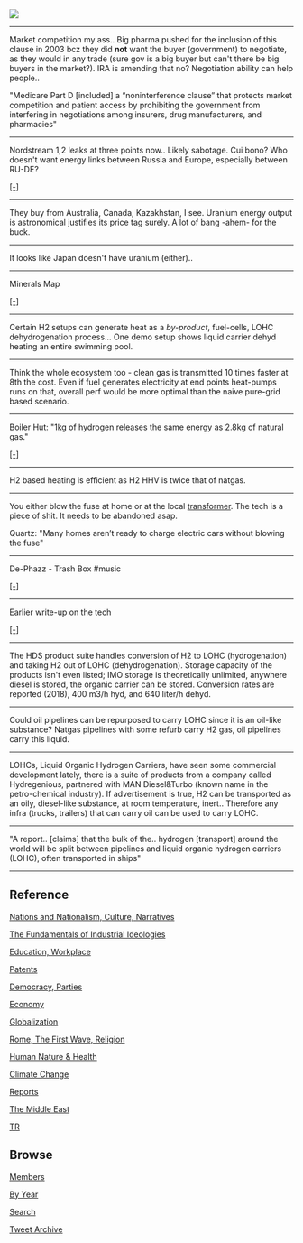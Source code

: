 <img src="https://drive.google.com/uc?export=view&id=1B2wf9R7AMH1d7Vw6e2mucLbIQ5NSjir7"/>

---

Market competition my ass.. Big pharma pushed for the inclusion of
this clause in 2003 bcz they did **not** want the buyer (government)
to negotiate, as they would in any trade (sure gov is a big buyer but
can't there be big buyers in the market?). IRA is amending that no?
Negotiation ability can help people..

"Medicare Part D [included] a “noninterference clause” that protects
market competition and patient access by prohibiting the government
from interfering in negotiations among insurers, drug manufacturers,
and pharmacies"

---

Nordstream 1,2 leaks at three points now.. Likely sabotage. Cui bono?
Who doesn't want energy links between Russia and Europe, especially
between RU-DE?

[[-]](https://pbs.twimg.com/media/FdrmL0TXkBQ8WN8?format=jpg&name=small)

---

They buy from Australia, Canada, Kazakhstan, I see.  Uranium energy
output is astronomical justifies its price tag surely. A lot of bang
-ahem- for the buck.

---

It looks like Japan doesn't have uranium (either).. 

---

Minerals Map

[[-]](2019/05/oilgasmin.html#minerals)

---

Certain H2 setups can generate heat as a *by-product*, fuel-cells,
LOHC dehydrogenation process... One demo setup shows liquid carrier
dehyd heating an entire swimming pool.

---

Think the whole ecosystem too - clean gas is transmitted 10 times
faster at 8th the cost. Even if fuel generates electricity at end
points heat-pumps runs on that, overall perf would be more optimal
than the naive pure-grid based scenario.

---

Boiler Hut: "1kg of hydrogen releases the same energy as 2.8kg of natural gas."

[[-]](https://boilerhut.co.uk/boiler-guides/hydrogen-boiler-explained/)

---

H2 based heating is efficient as H2 HHV is twice that of natgas.

---

You either blow the fuse at home or at the local [transformer](https://aemo.com.au/-/media/files/stakeholder_consultation/consultations/nem-consultations/2020/draft-2020-isp/submissions/paul-matthews-submission-draft-2020-isp.pdf). 
The tech is a piece of shit. It needs to be abandoned asap.

Quartz: "Many homes aren’t ready to charge electric cars without
blowing the fuse"

---

De-Phazz - Trash Box \#music

[[-]](https://youtu.be/u9PG7OTZT8o)

---

Earlier write-up on the tech

[[-]](2022/02/h2-toloune-lohc.md)

---

The HDS product suite handles conversion of H2 to LOHC (hydrogenation)
and taking H2 out of LOHC (dehydrogenation). Storage capacity of the
products isn't even listed; IMO storage is theoretically unlimited,
anywhere diesel is stored, the organic carrier can be
stored. Conversion rates are reported (2018), 400 m3/h hyd, and 640
liter/h dehyd.

---

Could oil pipelines can be repurposed to carry LOHC since it is an
oil-like substance? Natgas pipelines with some refurb carry H2 gas,
oil pipelines carry this liquid.

---

LOHCs, Liquid Organic Hydrogen Carriers, have seen some commercial
development lately, there is a suite of products from a company called
Hydregenious, partnered with MAN Diesel&Turbo (known name in the
petro-chemical industry). If advertisement is true, H2 can be
transported as an oily, diesel-like substance, at room temperature,
inert.. Therefore any infra (trucks, trailers) that can carry oil can
be used to carry LOHC.

---

"A report.. [claims] that the bulk of the.. hydrogen [transport]
around the world will be split between pipelines and liquid organic
hydrogen carriers (LOHC), often transported in ships"

---

## Reference

[Nations and Nationalism, Culture, Narratives](2013/02/nations-and-nationalism.html)

[The Fundamentals of Industrial Ideologies](2011/04/fundamentals-of-industrial-ideologies.html)

[Education, Workplace](2017/09/education-workplace.html)

[Patents](2018/09/patents.html)

[Democracy, Parties](2016/11/democracy.html)

[Economy](2018/05/economy.html)

[Globalization](2018/09/globalization.html)

[Rome, The First Wave, Religion](2017/12/rome.html)

[Human Nature & Health](2020/07/human-nature.html)

[Climate Change](2018/12/climate.html)

[Reports](2019/05/reports.html)

[The Middle East](2019/07/middleeast.html)

[TR](../tr)

## Browse

[Members](2022/08/members.html)

[By Year](years.html)

[Search](search.html)

[Tweet Archive](tweets/index.html)
